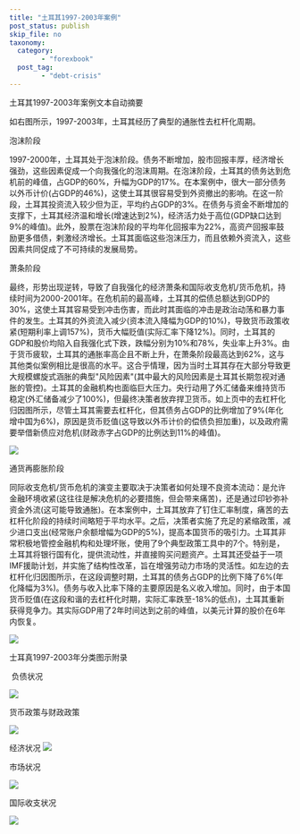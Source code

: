 ```yaml
---
title: "土耳其1997-2003年案例"
post_status: publish
skip_file: no
taxonomy:
  category:
        - "forexbook"
  post_tag:
        - "debt-crisis"
---
```


土耳其1997-2003年案例文本自动摘要

如右图所示，1997-2003年，土耳其经历了典型的通胀性去杠杆化周期。

泡沫阶段

1997-2000年，土耳其处于泡沫阶段。债务不断增加，股市回报丰厚，经济增长强劲，这些因素促成一个向我强化的泡沫周期。在泡沫阶段，土耳其的债务达到危机前的峰值，占GDP的60%，升幅为GDP的17%。在本案例中，很大一部分债务以外币计价(占GDP的46%)，这使土耳其很容易受到外资撤出的影响。在这一阶段，土耳其投资流入较少但为正，平均约占GDP的3%。在债务与资金不断增加的支撑下，土耳其经济温和增长(增速达到2%)，经济活力处于高位(GDP缺口达到9%的峰值)。此外，股票在泡沫阶段的平均年化回报率为22%，高资产回报率鼓励更多借债，剌激经济增长。土耳其面临这些泡沫压力，而且依赖外资流入，这些因素共同促成了不可持续的发展局势。

萧条阶段

最终，形势出现逆转，导致了自我强化的经济萧条和国际收支危机/货币危机，持续时间为2000-2001年。在危机前的最高峰，土耳其的偿债总额达到GDP的30%，这使土耳其容易受到冲击伤害，而此时其面临的冲击是政治动荡和暴力事件的发生。土耳其的外资流入减少(资本流入降幅为GDP的10%)，导致货币政策收紧(短期利率上调157%)，货币大幅贬值(实际汇率下降12%)。同时，土耳其的GDP和股价均陷入自我强化式下跌，跌幅分别为10%和78%，失业率上升3%。由于货币疲软，土耳其的通胀率高企且不断上升，在萧条阶段最高达到62%，这与其他类似案例相比是很高的水平。这合乎情理，因为当时土耳其存在大部分导致更大规模螺旋式涵胀的典型"风险因素"(其中最大的风险因素是土耳其长期忽视对通胀的管控)。土耳其的金融机构也面临巨大压力。央行动用了外汇储备来维持货币稳定(外汇储备减少了100%)，但最终决策者放弃捍卫货币。如上页中的去杠杆化归因图所示，尽管土耳其需要去杠杆化，但其债务占GDP的比例增加了9%(年化增中国为6%)，原因是货币贬值(这导致以外币计价的偿债负担加重)，以及政府需要举借新债应对危机(财政赤字占GDP的比例达到11%的峰值)。

![](https://img.dgrhw.net/upload/images/0/forexbook/2020/09/24/094347294.jpg)

通货再膨胀阶段

同际收支危机/货币危机的演变主要取决于决策者如何处理不良资本流动：是允许金融环境收紧(这往往是解决危机的必要措施，但会带来痛苦)，还是通过印钞弥补资金外流(这可能导致通胀)。在本案例中，土耳其放弃了钉住汇率制度，痛苦的去杠杆化阶段的持续时间略短于平均水平。之后，决策者实施了充足的紧缩政策，减少进口支出(经常账户余额增幅为GDP的5%)，提高本国货币的吸引力。土耳其非常积极地管控金融机构和处理坏账，使用了9个典型政策工具中的7个。特别是，土耳其将银行国有化，提供流动性，并直接购买问题资产。土耳其还受益于一项IMF援助计划，并实施了结构性改革，旨在增强劳动力市场的灵活性。如左边的去杠杆化归因图所示，在这段调整时期，土耳其的债务占GDP的比例下降了6%(年化降幅为3%)。债务与收入比率下降的主要原因是名义收入增加。同时，由于本国货币贬值(在这段和谐的去杠杆化时期，实际汇率跌至-18%的低点)，土耳其重新获得竞争力。其实际GDP用了2年时间达到之前的峰值，以美元计算的股价在6年内恢复。

![](https://img.dgrhw.net/upload/images/0/forexbook/2020/09/24/094429467.jpg)

士耳真1997-2003年分类图示附录

 负债状况

![](https://img.dgrhw.net/upload/images/forexbook/2020/07/22/175954464.png)

货币政策与财政政策

![](https://img.dgrhw.net/upload/images/forexbook/2020/07/22/180005120.png)

经济状况 ![](https://img.dgrhw.net/upload/images/forexbook/2020/07/22/180016652.png)

市场状况

![](https://img.dgrhw.net/upload/images/forexbook/2020/07/22/180028824.png)

国际收支状况

![](https://img.dgrhw.net/upload/images/forexbook/2020/07/22/180041035.png)
